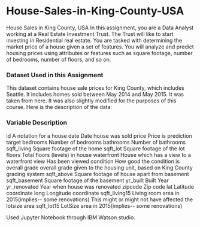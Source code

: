 # House-Sales-in-King-County-USA
House Sales in King County, USA
In this assignment, you are a Data Analyst working at a Real Estate Investment Trust. The Trust will like to start investing in Residential real estate. You are tasked with determining the market price of a house given a set of features. You will analyze and predict housing prices using attributes or features such as square footage, number of bedrooms, number of floors, and so on. 

### Dataset Used in this Assignment
This dataset contains house sale prices for King County, which includes Seattle. It includes homes sold between May 2014 and May 2015. It was taken from here. It was also slightly modified for the purposes of this course. Here is the description of the data:

### Variable	Description
id	        A notation for a house
date	        Date house was sold
price	        Price is prediction target
bedrooms	    Number of bedrooms
bathrooms	    Number of bathrooms
sqft_living	  Square footage of the home
sqft_lot	    Square footage of the lot
floors	      Total floors (levels) in house
waterfront	  House which has a view to a waterfront view	Has been viewed
condition	     How good the condition is overall
grade	overall  grade given to the housing unit, based on King County grading system
sqft_above	    Square footage of house apart from basement
sqft_basement	  Square footage of the basement
yr_built	      Built Year
yr_renovated	  Year when house was renovated
zipcode	Zip     code
lat	Latitude    coordinate
long	Longitude   coordinate
sqft_living15	    Living room area in 2015(implies-- some renovations) This might or might not have affected the lotsize area
sqft_lot15	        LotSize area in 2015(implies-- some renovations)


Used Jupyter Notebook through IBM Watson studio.

